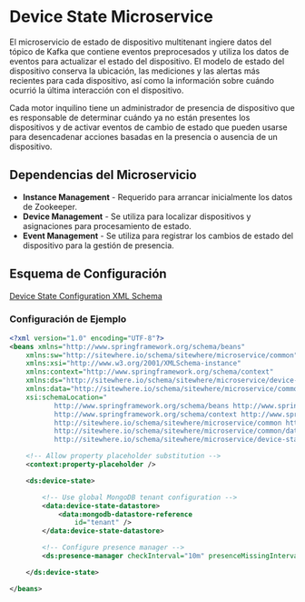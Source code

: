 # Device State Microservice

El microservicio de estado de dispositivo multitenant ingiere datos del tópico de Kafka
que contiene eventos preprocesados y utiliza los datos de eventos para actualizar el
estado del dispositivo. El modelo de estado del dispositivo conserva la ubicación,
las mediciones y las alertas más recientes para cada dispositivo, así como la información
sobre cuándo ocurrió la última interacción con el dispositivo.

Cada motor inquilino tiene un administrador de presencia de dispositivo que es responsable
de determinar cuándo ya no están presentes los dispositivos y de activar eventos de cambio
de estado que pueden usarse para desencadenar acciones basadas en la presencia o ausencia
de un dispositivo.

## Dependencias del Microservicio

- **Instance Management** - Requerido para arrancar inicialmente los datos de Zookeeper.
- **Device Management** - Se utiliza para localizar dispositivos y asignaciones para procesamiento de estado.
- **Event Management** - Se utiliza para registrar los cambios de estado del dispositivo para la gestión de presencia.

## Esquema de Configuración

[Device State Configuration XML Schema](http://sitewhere.io/schema/sitewhere/microservice/device-state/current/device-state.xsd)

### Configuración de Ejemplo

```xml
<?xml version="1.0" encoding="UTF-8"?>
<beans xmlns="http://www.springframework.org/schema/beans"
	xmlns:sw="http://sitewhere.io/schema/sitewhere/microservice/common"
	xmlns:xsi="http://www.w3.org/2001/XMLSchema-instance"
	xmlns:context="http://www.springframework.org/schema/context"
	xmlns:ds="http://sitewhere.io/schema/sitewhere/microservice/device-state"
	xmlns:data="http://sitewhere.io/schema/sitewhere/microservice/common/datastore"
	xsi:schemaLocation="
           http://www.springframework.org/schema/beans http://www.springframework.org/schema/beans/spring-beans-3.1.xsd
           http://www.springframework.org/schema/context http://www.springframework.org/schema/context/spring-context-3.1.xsd
           http://sitewhere.io/schema/sitewhere/microservice/common http://sitewhere.io/schema/sitewhere/microservice/common/current/microservice-common.xsd
           http://sitewhere.io/schema/sitewhere/microservice/common/datastore http://sitewhere.io/schema/sitewhere/microservice/common/current/datastore-common.xsd
           http://sitewhere.io/schema/sitewhere/microservice/device-state http://sitewhere.io/schema/sitewhere/microservice/device-state/current/device-state.xsd">

	<!-- Allow property placeholder substitution -->
	<context:property-placeholder />

	<ds:device-state>

		<!-- Use global MongoDB tenant configuration -->
		<data:device-state-datastore>
			<data:mongodb-datastore-reference
				id="tenant" />
		</data:device-state-datastore>

		<!-- Configure presence manager -->
		<ds:presence-manager checkInterval="10m" presenceMissingInterval="8h"/>

	</ds:device-state>

</beans>
```
